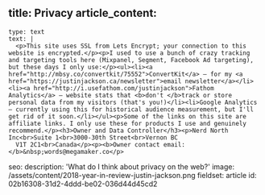 title: Privacy
article_content:
  -
    type: text
    text: |
      <p>This site uses SSL from Lets Encrypt; your connection to this website is encrypted.</p><p>I used to use a bunch of crazy tracking and targeting tools here (Mixpanel, Segment, Facebook Ad targeting), but these days I only use:</p><ul><li><a href="http://mbsy.co/convertkit/75552">ConvertKit</a> – for my <a href="https://justinjackson.ca/newsletter">email newsletter</a></li><li><a href="http://i.usefathom.com/justinjackson">Fathom Analytics</a> – website stats that <b>don't </b>track or store personal data from my visitors (that's you!)</li><li>Google Analytics – currently using this for historical audience measurement, but I'll get rid of it soon.</li></ul><p>Some of the links on this site are affiliate links. I only use these for products I use and genuinely recommend.</p><h3>Owner and Data Controller</h3><p>Nerd North Inc<br>Suite 1<br>3000-30th Street<br>Vernon BC
      V1T 2C1<br>Canada</p><p><b>Owner contact email:</b>&nbsp;words@megamaker.co</p>
seo:
  description: 'What do I think about privacy on the web?'
  image: /assets/content/2018-year-in-review-justin-jackson.png
fieldset: article
id: 02b16308-31d2-4ddd-be02-036d44d45cd2
